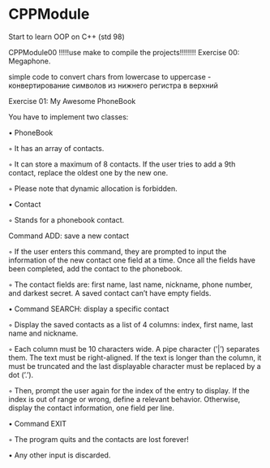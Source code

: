 # CPPModule
Start to learn OOP on C++ (std 98)


CPPModule00
!!!!!use make to compile the projects!!!!!!!!
Exercise 00: Megaphone. 

simple code to convert chars from lowercase to uppercase - конвертирование символов из нижнего регистра в верхний

Exercise 01: My Awesome PhoneBook

You have to implement two classes:

• PhoneBook

◦ It has an array of contacts.

◦ It can store a maximum of 8 contacts. If the user tries to add a 9th contact,
replace the oldest one by the new one.

◦ Please note that dynamic allocation is forbidden.

• Contact

◦ Stands for a phonebook contact.

Command ADD: save a new contact

◦ If the user enters this command, they are prompted to input the information
of the new contact one field at a time. Once all the fields have been completed,
add the contact to the phonebook.

◦ The contact fields are: first name, last name, nickname, phone number, and
darkest secret. A saved contact can’t have empty fields.

• Command SEARCH: display a specific contact

◦ Display the saved contacts as a list of 4 columns: index, first name, last
name and nickname.

◦ Each column must be 10 characters wide. A pipe character (’|’) separates
them. The text must be right-aligned. If the text is longer than the column,
it must be truncated and the last displayable character must be replaced by a
dot (’.’).

◦ Then, prompt the user again for the index of the entry to display. If the index
is out of range or wrong, define a relevant behavior. Otherwise, display the
contact information, one field per line.

• Command EXIT

◦ The program quits and the contacts are lost forever!

• Any other input is discarded.

